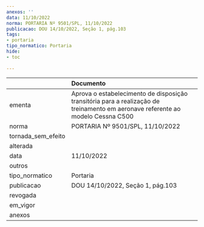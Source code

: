 ```yaml
---
anexos: ''
data: 11/10/2022
norma: PORTARIA Nº 9501/SPL, 11/10/2022
publicacao: DOU 14/10/2022, Seção 1, pág.103
tags:
- portaria
tipo_normatico: Portaria
hide: 
- toc 
 
---
```


|                    | Documento                                                                                                                       |
|:-------------------|:--------------------------------------------------------------------------------------------------------------------------------|
| ementa             | Aprova o estabelecimento de disposição transitória para a realização de treinamento em aeronave referente ao modelo Cessna C500 |
| norma              | PORTARIA Nº 9501/SPL, 11/10/2022                                                                                                |
| tornada_sem_efeito |                                                                                                                                 |
| alterada           |                                                                                                                                 |
| data               | 11/10/2022                                                                                                                      |
| outros             |                                                                                                                                 |
| tipo_normatico     | Portaria                                                                                                                        |
| publicacao         | DOU 14/10/2022, Seção 1, pág.103                                                                                                |
| revogada           |                                                                                                                                 |
| em_vigor           |                                                                                                                                 |
| anexos             |                                                                                                                                 |